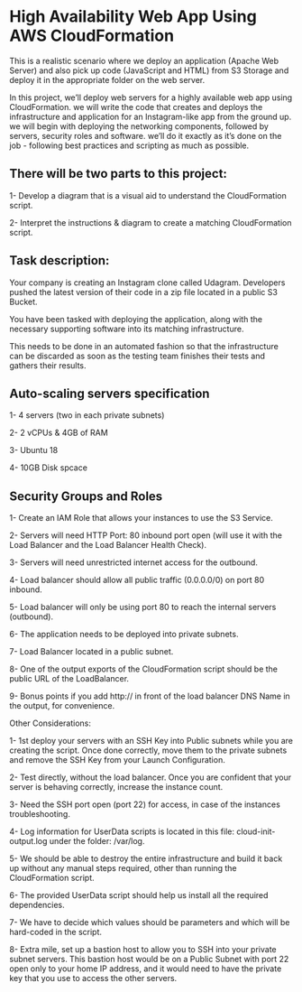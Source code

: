 # High Availability Web App Using AWS CloudFormation

This is a realistic scenario where we deploy an application (Apache Web Server) and also pick up code (JavaScript and HTML) from S3 Storage and deploy it in the appropriate folder on the web server.

In this project, we’ll deploy web servers for a highly available web app using CloudFormation. we will write the code that creates and deploys the infrastructure and application for an Instagram-like app from the ground up. we will begin with deploying the networking components, followed by servers, security roles and software. we’ll do it exactly as it’s done on the job - following best practices and scripting as much as possible.

## There will be two parts to this project:

1- Develop a diagram that is a visual aid to understand the CloudFormation script.

2- Interpret the instructions & diagram to create a matching CloudFormation script.


## Task description:

Your company is creating an Instagram clone called Udagram. Developers pushed the latest version of their code in a zip file located in a public S3 Bucket.

You have been tasked with deploying the application, along with the necessary supporting software into its matching infrastructure.

This needs to be done in an automated fashion so that the infrastructure can be discarded as soon as the testing team finishes their tests and gathers their results.

## Auto-scaling servers specification

1- 4 servers (two in each private subnets)

2- 2 vCPUs & 4GB of RAM

3- Ubuntu 18

4- 10GB Disk spcace

## Security Groups and Roles

1- Create an IAM Role that allows your instances to use the S3 Service.

2- Servers will need HTTP Port: 80 inbound port open (will use it with the Load Balancer and the Load Balancer Health Check).

3- Servers will need unrestricted internet access for the outbound.

4- Load balancer should allow all public traffic (0.0.0.0/0) on port 80 inbound.

5- Load balancer will only be using port 80 to reach the internal servers (outbound).

6- The application needs to be deployed into private subnets.

7- Load Balancer located in a public subnet.

8- One of the output exports of the CloudFormation script should be the public URL of the LoadBalancer.

9- Bonus points if you add http:// in front of the load balancer DNS Name in the output, for convenience.


Other Considerations:

1- 1st deploy your servers with an SSH Key into Public subnets while you are creating the script. Once done correctly, move them to the private subnets and remove the SSH Key from your Launch Configuration.

2- Test directly, without the load balancer. Once you are confident that your server is behaving correctly, increase the instance count.

3- Need the SSH port open (port 22) for access, in case of the instances troubleshooting.

4- Log information for UserData scripts is located in this file: cloud-init-output.log under the folder: /var/log.

5- We should be able to destroy the entire infrastructure and build it back up without any manual steps required, other than running the CloudFormation script.

6- The provided UserData script should help us install all the required dependencies.

7- We have to decide which values should be parameters and which will be hard-coded in the script.

8- Extra mile, set up a bastion host to allow you to SSH into your private subnet servers. This bastion host would be on a Public Subnet with port 22 open only to your home IP address, and it would need to have the private key that you use to access the other servers.
